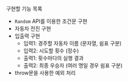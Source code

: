 구현할 기능 목록
- `Random` API를 이용한 조건문 구현
- 자동차 전진 구현
- 입출력 구현
    - 입력1: 경주할 자동차 이름 (문자열, 쉼표 구분)
    - 입력2: 시도할 횟수 (정수)
    - 출력1: 횟수마다의 실행 결과
    - 출력2: 최종 우승자 (여러 명일 경우 쉼표 구분)
- throw문을 사용한 예외 처리